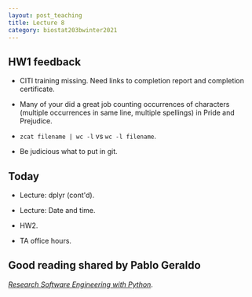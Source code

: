 ```yaml
---
layout: post_teaching
title: Lecture 8
category: biostat203bwinter2021
---
```


## HW1 feedback

* CITI training missing. Need links to completion report and completion certificate.

* Many of your did a great job counting occurrences of characters (multiple occurrences in same line, multiple spellings) in Pride and Prejudice. 

* `zcat filename | wc -l` vs `wc -l filename`.

* Be judicious what to put in git.

## Today

* Lecture: dplyr (cont'd).

* Lecture: Date and time. 

* HW2.

* TA office hours.

## Good reading shared by Pablo Geraldo

[_Research Software Engineering with Python_](https://merely-useful.github.io/py-rse/index.html).
